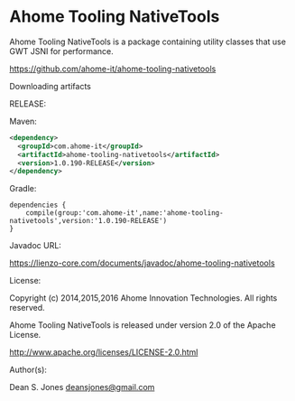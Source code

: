 Ahome Tooling NativeTools
======

Ahome Tooling NativeTools is a package containing utility classes that use GWT JSNI for performance.

https://github.com/ahome-it/ahome-tooling-nativetools

Downloading artifacts

RELEASE:

Maven:

```xml
<dependency>
  <groupId>com.ahome-it</groupId>
  <artifactId>ahome-tooling-nativetools</artifactId>
  <version>1.0.190-RELEASE</version>
</dependency>
```
Gradle:

```
dependencies {
    compile(group:'com.ahome-it',name:'ahome-tooling-nativetools',version:'1.0.190-RELEASE')
}
```
Javadoc URL:

https://lienzo-core.com/documents/javadoc/ahome-tooling-nativetools

License:

Copyright (c) 2014,2015,2016 Ahome Innovation Technologies. All rights reserved.

Ahome Tooling NativeTools is released under version 2.0 of the Apache License.

http://www.apache.org/licenses/LICENSE-2.0.html

Author(s):

Dean S. Jones
deansjones@gmail.com